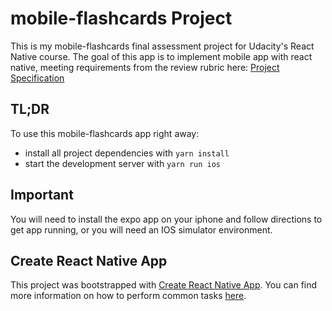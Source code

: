 # mobile-flashcards Project

This is my mobile-flashcards final assessment project for Udacity's React Native course. The goal of this app is to implement mobile app with react native, meeting requirements from the review rubric here: [Project Specification](https://review.udacity.com/#!/rubrics/1021/view)


## TL;DR

To use this mobile-flashcards app right away:

* install all project dependencies with `yarn install`
* start the development server with `yarn run ios`

## Important
You will need to install the expo app on your iphone and follow directions to get app running, or you will need an IOS simulator environment.

## Create React Native App

This project was bootstrapped with [Create React Native App](https://github.com/react-community/create-react-native-app). You can find more information on how to perform common tasks [here](https://github.com/react-community/create-react-native-app#getting-started).
